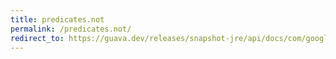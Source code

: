 ```yaml
---
title: predicates.not
permalink: /predicates.not/
redirect_to: https://guava.dev/releases/snapshot-jre/api/docs/com/google/common/base/Predicates.html#not-com.google.common.base.Predicate-
---
```

